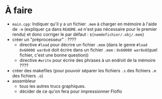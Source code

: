 # À faire

  * `main.cpp`: Indiquer qu'il y a un fichier `.mem` à charger en mémoire à l'aide de `-m` (expliquer ça dans `README.md` n'est pas nécessaire pour le premier rendu) et donc corriger le par défaut : `${nomdefichier/.obj/.mem}`
  * créer un "préprocesseur" :
      ????
	  * directive `#load` pour décrire un fichier `.mem` (dans le genre `#load 0x60000 war8x8` doit écrire dans un fichier `.mem` : `0x60000 war8x8`(quel fichier, c'est une bonne question))
	  * directive `#write` pour écrire des phrases à un endroit de la mémoire
	  ????
  * créer des makefiles (pour pouvoir séparer les fichiers `.s` des fichiers `.m` des fichiers `.o`)
  * assembleur
	* tous les autres trucs graphiques.
	* décider de ce qu'on fera pour impressionner Floflo
